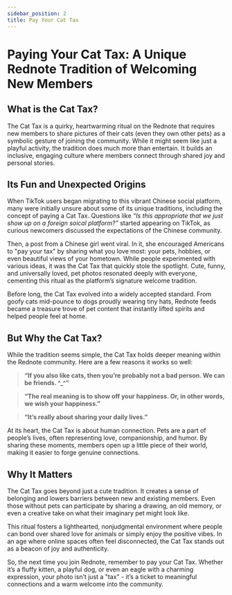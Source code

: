 ```yaml
---
sidebar_position: 2
title: Pay Your Cat Tax
---
```


# Paying Your Cat Tax: A Unique Rednote Tradition of Welcoming New Members

## What is the Cat Tax?

The Cat Tax is a quirky, heartwarming ritual on the Rednote that requires new members to share pictures of their cats (even they own other pets) as a symbolic gesture of joining the community. While it might seem like just a playful activity, the tradition does much more than entertain. It builds an inclusive, engaging culture where members connect through shared joy and personal stories.  

## Its Fun and Unexpected Origins

When TikTok users began migrating to this vibrant Chinese social platform, many were initially unsure about some of its unique traditions, including the concept of paying a Cat Tax. Questions like *“Is this appropriate that we just show up on a foreign soical platform?”* started appearing on TikTok, as curious newcomers discussed the expectations of the Chinese community.

Then, a post from a Chinese girl went viral. In it, she encouraged Americans to "pay your tax" by sharing what you love most: your pets, hobbies, or even beautiful views of your hometown. While people experimented with various ideas, it was the Cat Tax that quickly stole the spotlight. Cute, funny, and universally loved, pet photos resonated deeply with everyone, cementing this ritual as the platform’s signature welcome tradition.  

Before long, the Cat Tax evolved into a widely accepted standard. From goofy cats mid-pounce to dogs proudly wearing tiny hats, Rednote feeds became a treasure trove of pet content that instantly lifted spirits and helped people feel at home.  

## But Why the Cat Tax?

While the tradition seems simple, the Cat Tax holds deeper meaning within the Rednote community. Here are a few reasons it works so well:  

> **“If you also like cats, then you’re probably not a bad person. We can be friends. ^_^”**  

> **“The real meaning is to show off your happiness. Or, in other words, we wish your happiness.”**  

> **“It’s really about sharing your daily lives.”**  

At its heart, the Cat Tax is about human connection. Pets are a part of people’s lives, often representing love, companionship, and humor. By sharing these moments, members open up a little piece of their world, making it easier to forge genuine connections.  

## Why It Matters

The Cat Tax goes beyond just a cute tradition. It creates a sense of belonging and lowers barriers between new and existing members. Even those without pets can participate by sharing a drawing, an old memory, or even a creative take on what their imaginary pet might look like.  

This ritual fosters a lighthearted, nonjudgmental environment where people can bond over shared love for animals or simply enjoy the positive vibes. In an age where online spaces often feel disconnected, the Cat Tax stands out as a beacon of joy and authenticity.  

So, the next time you join Rednote, remember to pay your Cat Tax. Whether it’s a fluffy kitten, a playful dog, or even an eagle with a charming expression, your photo isn’t just a "tax" - it’s a ticket to meaningful connections and a warm welcome into the community.  

